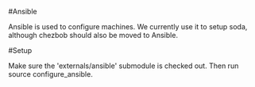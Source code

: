 #Ansible

Ansible is used to configure machines. We currently use it to setup soda, although chezbob should also be moved to Ansible.

#Setup

Make sure the 'externals/ansible' submodule is checked out. Then run source configure_ansible.

